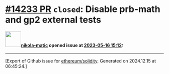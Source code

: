 # [\#14233 PR](https://github.com/ethereum/solidity/pull/14233) `closed`: Disable prb-math and gp2 external tests

#### <img src="https://avatars.githubusercontent.com/u/4415530?u=dc3db70e8fbd03f92ca81ee173d57774ce61084d&v=4" width="50">[nikola-matic](https://github.com/nikola-matic) opened issue at [2023-05-16 15:12](https://github.com/ethereum/solidity/pull/14233):






-------------------------------------------------------------------------------



[Export of Github issue for [ethereum/solidity](https://github.com/ethereum/solidity). Generated on 2024.12.15 at 06:45:24.]
